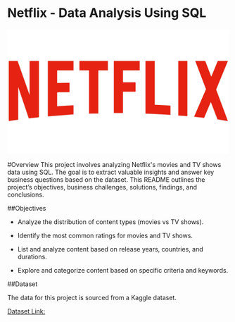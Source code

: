 # Netflix - Data Analysis Using SQL

![Netflixlogo](https://github.com/kanish230/netflix_sql/blob/main/Netflix%20Logo.jpg)

#Overview
This project involves analyzing Netflix's movies and TV shows data using SQL. The goal is to extract valuable insights and answer key business questions based on the dataset. This README outlines the project’s objectives, business challenges, solutions, findings, and conclusions.

##Objectives

- Analyze the distribution of content types (movies vs TV shows).

- Identify the most common ratings for movies and TV shows.

- List and analyze content based on release years, countries, and durations.

- Explore and categorize content based on specific criteria and keywords.

##Dataset

The data for this project is sourced from a Kaggle dataset.

[Dataset Link:](https://www.kaggle.com/datasets/shivamb/netflix-shows?resource=download)
